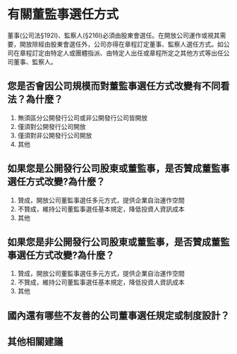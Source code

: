 
# 有關董監事選任方式

董事(公司法§192Ⅰ)、監察人(§216Ⅰ)必須由股東會選任。在開放公司運作或視其需要，開放除經由股東會選任外，公司亦得在章程訂定董事、監察人選任方式。如公司在章程訂定由特定人或團體指派、由特定人出任或章程所定之其他方式等出任公司董事、監察人。

## 您是否會因公司規模而對董監事選任方式改變有不同看法？為什麼？
1. 無須區分公開發行公司或非公開發行公司皆開放
2. 僅須對公開發行公司開放
3. 僅須對非公開發行公司開放
4. 其他

## 如果您是公開發行公司股東或董監事，是否贊成董監事選任方式改變?為什麼？
1. 贊成，開放公司董監事選任多元方式，提供企業自治運作空間
2. 不贊成，維持公司董監事選任基本規定，降低投資人資訊成本
3. 其他

## 如果您是非公開發行公司股東或董監事，是否贊成董監事選任方式改變?為什麼？
1. 贊成，開放公司董監事選任多元方式，提供企業自治運作空間
2. 不贊成，維持公司董監事選任基本規定，降低投資人資訊成本
3. 其他

## 國內還有哪些不友善的公司董事選任規定或制度設計？


## 其他相關建議
